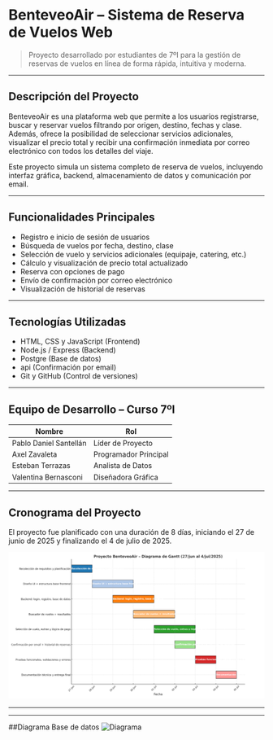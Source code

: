 # BenteveoAir – Sistema de Reserva de Vuelos Web

> Proyecto desarrollado por estudiantes de 7ºI para la gestión de reservas de vuelos en línea de forma rápida, intuitiva y moderna.

---

## Descripción del Proyecto

BenteveoAir es una plataforma web que permite a los usuarios registrarse, buscar y reservar vuelos filtrando por origen, destino, fechas y clase. Además, ofrece la posibilidad de seleccionar servicios adicionales, visualizar el precio total y recibir una confirmación inmediata por correo electrónico con todos los detalles del viaje.

Este proyecto simula un sistema completo de reserva de vuelos, incluyendo interfaz gráfica, backend, almacenamiento de datos y comunicación por email.

---

## Funcionalidades Principales

- Registro e inicio de sesión de usuarios
- Búsqueda de vuelos por fecha, destino, clase
- Selección de vuelo y servicios adicionales (equipaje, catering, etc.)
- Cálculo y visualización de precio total actualizado
- Reserva con opciones de pago
- Envío de confirmación por correo electrónico
- Visualización de historial de reservas

---

## Tecnologías Utilizadas

- HTML, CSS y JavaScript (Frontend)
- Node.js / Express (Backend)
- Postgre (Base de datos)
- api (Confirmación por email)
- Git y GitHub (Control de versiones)

---

## Equipo de Desarrollo – Curso 7ºI

| Nombre                   | Rol                  |
|--------------------------|-----------------------|
| Pablo Daniel Santellán   | Líder de Proyecto     |
| Axel Zavaleta            | Programador Principal |
| Esteban Terrazas         | Analista de Datos     |
| Valentina Bernasconi     | Diseñadora Gráfica    |

---

## Cronograma del Proyecto

El proyecto fue planificado con una duración de 8 días, iniciando el 27 de junio de 2025 y finalizando el 4 de julio de 2025.

![BenteveoAir](Diagrama_de_Gantt_Proyecto_BenteveoAir.png)

---

---
##Diagrama Base de datos
![Diagrama]([Diagrama-de-la-base-de-datos.png](https://github.com/Rick-hunterr/BenteveoAir/blob/main/Diagrama%20de%20la%20base%20de%20datos.png))
